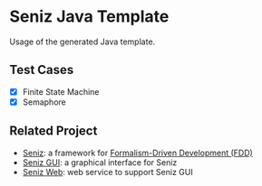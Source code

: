 # Seniz Java Template

Usage of the generated Java template.

## Test Cases

- [x] Finite State Machine
- [x] Semaphore

## Related Project

- [Seniz](https://github.com/yepengding/Seniz): a framework
  for [Formalism-Driven Development (FDD)](https://arxiv.org/abs/2012.04185)
- [Seniz GUI](https://github.com/yepengding/Seniz-GUI): a graphical interface for Seniz
- [Seniz Web](https://github.com/yepengding/Seniz-Web): web service to support Seniz GUI
